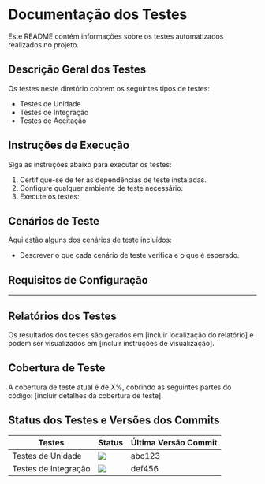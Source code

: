 # Documentação dos Testes

Este README contém informações sobre os testes automatizados realizados no projeto.

## Descrição Geral dos Testes

Os testes neste diretório cobrem os seguintes tipos de testes:

- Testes de Unidade
- Testes de Integração
- Testes de Aceitação

## Instruções de Execução

Siga as instruções abaixo para executar os testes:

1. Certifique-se de ter as dependências de teste instaladas.
2. Configure qualquer ambiente de teste necessário.
3. Execute os testes:


## Cenários de Teste

Aqui estão alguns dos cenários de teste incluídos:

- Descrever o que cada cenário de teste verifica e o que é esperado.

## Requisitos de Configuração

----------------------------------

## Relatórios dos Testes

Os resultados dos testes são gerados em [incluir localização do relatório] e podem ser visualizados em [incluir instruções de visualização].

## Cobertura de Teste

A cobertura de teste atual é de X%, cobrindo as seguintes partes do código: [incluir detalhes da cobertura de teste].

## Status dos Testes e Versões dos Commits

<table>
  <thead>
    <tr>
      <th>Testes</th>
      <th>Status</th>
      <th>Última Versão Commit</th>
    </tr>
  </thead>
  <tbody>
    <tr>
      <td>Testes de Unidade</td>
      <td><img src="https://img.shields.io/badge/tests-passing-brightgreen"></td>
      <td>abc123</td>
    </tr>
    <tr>
      <td>Testes de Integração</td>
      <td><img src="https://img.shields.io/badge/tests-passing-brightgreen""></td>
      <td>def456</td>
    </tr>
  </tbody>
</table>




